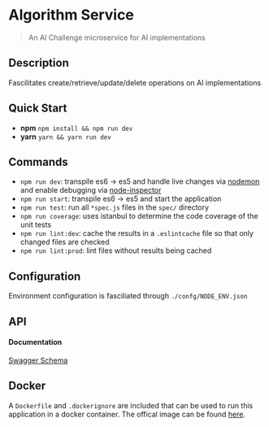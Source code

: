 # Algorithm Service

> An AI Challenge microservice for AI implementations

## Description
Fascilitates create/retrieve/update/delete operations on AI implementations

## Quick Start
* **npm** `npm install && npm run dev`
* **yarn** `yarn && yarn run dev`

## Commands
* `npm run dev`: transpile es6 -> es5 and handle live changes via [nodemon](http://nodemon.io/) and enable debugging via [node-inspector](http://127.0.0.1:8080/?port=5858)
* `npm run start`: transpile es6 -> es5 and start the application
* `npm run test`: run all `*spec.js` files in the `spec/` directory
* `npm run coverage`: uses istanbul to determine the code coverage of the unit tests
* `npm run lint:dev`: cache the results in a `.eslintcache` file so that only changed files are checked  
* `npm run lint:prod`: lint files without results being cached

## Configuration
Environment configuration is fasciliated through `./confg/NODE_ENV.json`

## API
#### Documentation
[Swagger Schema](http://petstore.swagger.io/?url=https://raw.githubusercontent.com/northwesternmutual/ai-challenge/master/algorithmService/swagger.json)

## Docker
A `Dockerfile` and `.dockerignore` are included that can be used to run this application in a docker container. The offical image can be found [here](https://hub.docker.com/r/northwesternmutual/aichallenge-algorithm/).

